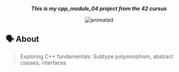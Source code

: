 <p align="center">
	<b><i>This is my cpp_module_04 project from the 42 cursus</i></b><br>
</p>
<div align="center">
  <img src="https://media.giphy.com/media/gULbrbSqHxhASJmPtu/giphy.gif" alt="animated" />
</div>

## 🗣️ About
>Exploring C++ fundamentals: Subtype polymorphism, abstract classes, interfaces
